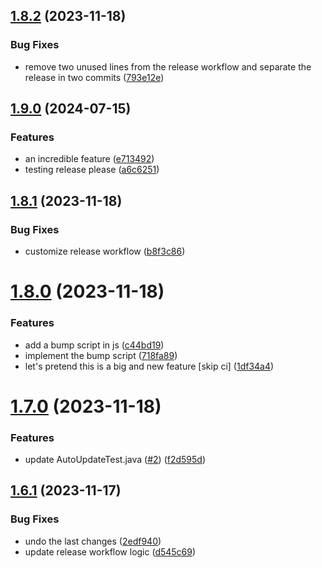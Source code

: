 ## [1.8.2](https://github.com/VoperAD/auto-update-testing/compare/v1.8.1...v1.8.2) (2023-11-18)


### Bug Fixes

* remove two unused lines from the release workflow and separate the release in two commits ([793e12e](https://github.com/VoperAD/auto-update-testing/commit/793e12ec54dcbdec3202c0f00bac818cbba6b8f2))



## [1.9.0](https://github.com/VoperAD/auto-update-testing/compare/v1.8.2...v1.9.0) (2024-07-15)


### Features

* an incredible feature ([e713492](https://github.com/VoperAD/auto-update-testing/commit/e7134922026d50e5245b352a2c56138a1f9928a4))
* testing release please ([a6c6251](https://github.com/VoperAD/auto-update-testing/commit/a6c6251e2127361810935e7d64029496cf34041c))

## [1.8.1](https://github.com/VoperAD/auto-update-testing/compare/v1.8.0...v1.8.1) (2023-11-18)


### Bug Fixes

* customize release workflow ([b8f3c86](https://github.com/VoperAD/auto-update-testing/commit/b8f3c86fa12513e0ace7835e41395b02c65b6506))



# [1.8.0](https://github.com/VoperAD/auto-update-testing/compare/v1.7.0...v1.8.0) (2023-11-18)


### Features

* add a bump script in js ([c44bd19](https://github.com/VoperAD/auto-update-testing/commit/c44bd199964a99ae3ccbc7c1ae3a5879f2dd9a46))
* implement the bump script ([718fa89](https://github.com/VoperAD/auto-update-testing/commit/718fa897b046eee99c47a6c46e24998da16a5793))
* let's pretend this is a big and new feature [skip ci] ([1df34a4](https://github.com/VoperAD/auto-update-testing/commit/1df34a433185f44ca8b7ab6f37704dee96a796fa))



# [1.7.0](https://github.com/VoperAD/auto-update-testing/compare/v1.6.1...v1.7.0) (2023-11-18)


### Features

* update AutoUpdateTest.java ([#2](https://github.com/VoperAD/auto-update-testing/issues/2)) ([f2d595d](https://github.com/VoperAD/auto-update-testing/commit/f2d595de1ce0b7c8d71c9347e07b0c9b389f0e48))



## [1.6.1](https://github.com/VoperAD/auto-update-testing/compare/v1.6.0...v1.6.1) (2023-11-17)


### Bug Fixes

* undo the last changes ([2edf940](https://github.com/VoperAD/auto-update-testing/commit/2edf940d526664c007989920568372b533413db5))
* update release workflow logic ([d545c69](https://github.com/VoperAD/auto-update-testing/commit/d545c69727a69b3ee92f542c3b6eb5bd2080d76c))
